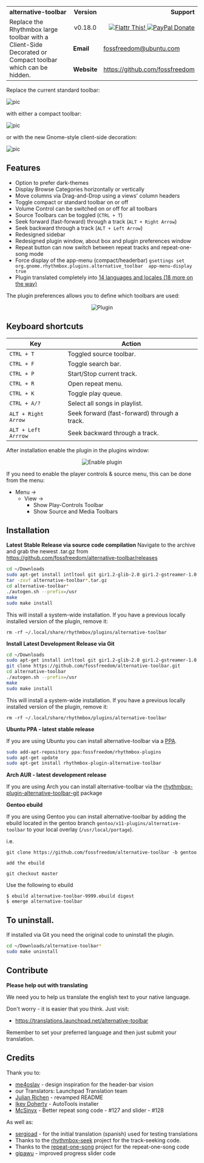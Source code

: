 <table width="100%">
	<tr>
		<th align="left" width="60%">
			alternative-toolbar
		</th>
		<th width="10%">
			Version
		</th>
		<th align="right" width="30%">
			Support
		</th>
	</tr>
	<tr>
	    <td width="60%" rowspan="3">
	        Replace the Rhythmbox large toolbar with a Client-Side Decorated or Compact toolbar which can be hidden.
	    </td>
		<td align="center" width="10%">
			v0.18.0
		</td>
		<td align="right" width="30%">
		    <a href="http://flattr.com/thing/1811704/" title="fossfreedom">
		        <img alt="Flattr This!" src="http://api.flattr.com/button/button-compact-static-100x17.png" />
		    </a>
		    <a href="https://www.paypal.com/cgi-bin/webscr?cmd=_s-xclick&hosted_button_id=KBV682WJ3BDGL" title="PayPal Donate">
		        <img alt="PayPal Donate" src="https://www.paypalobjects.com/en_GB/i/btn/btn_donate_SM.gif" />
		    </a>
		</td>
	</tr>
	<tr>
	    <td><b>Email</b></td>
	    <td><a href="mailto:fossfreedom@ubuntu.com">fossfreedom@ubuntu.com</a></td>
	</tr>
	<tr>
	    <td><b>Website</b></td>
	    <td><a href="https://github.com/fossfreedom">https://github.com/fossfreedom</a></td>
		</td>
	</tr>
</table>

Replace the current standard toolbar:

![pic](http://i.imgur.com/9FjnAd5.png)

with either a compact toolbar:

![pic](http://i.imgur.com/5XqQKcG.png)

or with the new Gnome-style client-side decoration:

![pic](http://i.imgur.com/rMkxjxw.png)


## Features
 - Option to prefer dark-themes
 - Display Browse Categories horizontally or vertically
 - Move columns via Drag-and-Drop using a views' column headers
 - Toggle compact or standard toolbar on or off
 - Volume Control can be switched on or off for all toolbars
 - Source Toolbars can be toggled (`CTRL + T`)
 - Seek forward (fast-forward) through a track (`ALT + Right Arrow`)
 - Seek backward through a track (`ALT + Left Arrow`)
 - Redesigned sidebar
 - Redesigned plugin window, about box and plugin preferences window
 - Repeat button can now switch between repeat tracks and repeat-one-song mode
 - Force display of the app-menu (compact/headerbar)
   `gsettings set org.gnome.rhythmbox.plugins.alternative_toolbar 
  app-menu-display true`
 - Plugin translated completely into [14 languages and locales (18 more on the
  way)](https://translations.launchpad.net/alternative-toolbar)

The plugin preferences allows you to define which toolbars are used:

<p align="center">
    <img alt="Plugin" src="http://i.imgur.com/4Qy4fxQ.png" />
</p>

## Keyboard shortcuts
| Key                 | Action                                       |
|---------------------|----------------------------------------------|
| `CTRL + T`          | Toggled source toolbar.                      |
| `CTRL + F`          | Toggle search bar.                           |
| `CTRL + P`          | Start/Stop current track.                    |
| `CTRL + R`          | Open repeat menu.                            |
| `CTRL + K`          | Toggle play queue.                           |
| `CTRL + A/?`        | Select all songs in playlist.                |
| `ALT + Right Arrow` | Seek forward (fast-forward) through a track. |
| `ALT + Left Arrrow` | Seek backward through a track.               |

After installation enable the plugin in the plugins window:
<p align="center">
    <img alt="Enable plugin" src="http://i.imgur.com/UUzyfhH.png" />
</p>

If you need to enable the player controls & source menu, this can be done from the menu:

 - Menu ->
   - View ->
     - Show Play-Controls Toolbar
     - Show Source and Media Toolbars

## Installation
**Latest Stable Release via source code compilation**
Navigate to the archive and grab the newest .tar.gz from https://github.com/fossfreedom/alternative-toolbar/releases
```bash
cd ~/Downloads
sudo apt-get install intltool git gir1.2-glib-2.0 gir1.2-gstreamer-1.0 gir1.2-gtk-3.0 gir1.2-peas-1.0 gir1.2-rb-3.0 gnome-pkg-tools gobject-introspection libglib2.0-dev pkg-config python3-gi python3
tar -zxvf alternative-toolbar*.tar.gz
cd alternative-toolbar*
./autogen.sh --prefix=/usr
make
sudo make install
```

This will install a system-wide installation.  If you have a previous locally installed
version of the plugin, remove it:

```
rm -rf ~/.local/share/rhythmbox/plugins/alternative-toolbar
```

**Install Latest Development Release via Git**
```bash
cd ~/Downloads
sudo apt-get install intltool git gir1.2-glib-2.0 gir1.2-gstreamer-1.0 gir1.2-gtk-3.0 gir1.2-peas-1.0 gir1.2-rb-3.0 gnome-pkg-tools gobject-introspection libglib2.0-dev pkg-config python3-gi python3
git clone https://github.com/fossfreedom/alternative-toolbar.git
cd alternative-toolbar
./autogen.sh --prefix=/usr
make
sudo make install
```

This will install a system-wide installation.  If you have a previous locally installed
version of the plugin, remove it:

```
rm -rf ~/.local/share/rhythmbox/plugins/alternative-toolbar
```

**Ubuntu PPA - latest stable release**

If you are using Ubuntu you can install alternative-toolbar via a [PPA](https://launchpad.net/~fossfreedom/+archive/ubuntu/rhythmbox-plugins).
```bash
sudo add-apt-repository ppa:fossfreedom/rhythmbox-plugins
sudo apt-get update
sudo apt-get install rhythmbox-plugin-alternative-toolbar
```

**Arch AUR - latest development release**

If you are using Arch you can install alternative-toolbar via the [rhythmbox-plugin-alternative-toolbar-git](https://aur.archlinux.org/packages/rhythmbox-plugin-alternative-toolbar-git/) package

**Gentoo ebuild**

If you are using Gentoo you can install alternative-toolbar by adding the ebuild located in the gentoo branch `gentoo/x11-plugins/alternative-toolbar` to your local overlay (`/usr/local/portage`).

i.e. 

```
git clone https://github.com/fossfreedom/alternative-toolbar -b gentoo

add the ebuild

git checkout master
```

Use the following to ebuild

```
$ ebuild alternative-toolbar-9999.ebuild digest
$ emerge alternative-toolbar
```

## To uninstall.

If installed via Git you need the original code to uninstall the plugin.
```bash
cd ~/Downloads/alternative-toolbar*
sudo make uninstall
```

## Contribute
**Please help out with translating**

We need you to help us translate the english text to your native language.

Don't worry - it is easier that you think. Just visit:

 - https://translations.launchpad.net/alternative-toolbar

Remember to set your preferred language and then just submit your translation.

## Credits
Thank you to:

 - [me4oslav](https://github.com/me4oslav) - design inspiration for the header-bar vision
 - our Translators: Launchpad Translation team
 - [Julian Richen](https://github.com/julianrichen) - revamped README
 - [Ikey Doherty](https://github.com/ikeydoherty) - AutoTools installer
 - [McSinyx](https://github.com/McSinyx) - Better repeat song code - #127 and slider - #128
 
As well as:

 - [sergioad](https://github.com/sergioad) - for the initial translation (spanish) used for testing translations
 - Thanks to the [rhythmbox-seek](https://github.com/cgarvey/rhythmbox-seek) project for the track-seeking code.
 - Thanks to the [repeat-one-song](https://launchpad.net/repeat-one-song) project for the repeat-one-song code
 - [gipawu](https://github.com/gipawu) - improved progress slider code
